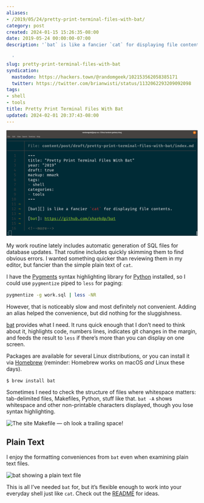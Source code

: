 ```yaml
---
aliases:
- /2019/05/24/pretty-print-terminal-files-with-bat/
category: post
created: 2024-01-15 15:26:35-08:00
date: 2019-05-24 00:00:00-07:00
description: '`bat` is like a fancier `cat` for displaying file contents.

  '
slug: pretty-print-terminal-files-with-bat
syndication:
  mastodon: https://hackers.town/@randomgeek/102153562058385171
  twitter: https://twitter.com/brianwisti/status/1132062293209092098
tags:
- shell
- tools
title: Pretty Print Terminal Files With Bat
updated: 2024-02-01 20:37:43-08:00
---
```


![attachments/img/2019/cover-2019-05-24.png](../../../attachments/img/2019/cover-2019-05-24.png)

My work routine lately includes automatic generation of SQL files for database updates. That routine includes quickly skimming them to find obvious errors. I wanted something quicker than reviewing them in my editor, but fancier than the simple plain text of `cat`.

I have the [Pygments](http://pygments.org/) syntax highlighting library for [Python](../../../card/Python.md) installed, so I could use `pygmentize` piped to `less` for paging:

````sh
pygmentize -g work.sql | less -NR
````

However, that is noticeably slow and most definitely not convenient. Adding an alias helped the convenience, but did nothing for the sluggishness.

[bat](https://github.com/sharkdp/bat) provides what I need. It runs quick enough that I don’t need to think about it, highlights code, numbers lines, indicates git changes in the margin, and feeds the result to `less` if there’s more than you can display on one screen.

Packages are available for several Linux distributions, or you can install it via [Homebrew](https://brew.sh/) (reminder: Homebrew works on macOS *and* Linux these days).

````
$ brew install bat
````

Sometimes I need to check the structure of files where whitespace matters: tab-delimited files, Makefiles, Python, stuff like that. `bat -A` shows whitespace and other non-printable characters displayed, though you lose syntax highlighting.

![The site Makefile — oh look a trailing space!](attachments/img/2019/showing-whitespace.png)

## Plain Text

I enjoy the formatting conveniences from `bat` even when examining plain text files.

![bat showing a plain text file](attachments/img/2019/bat-plain-text.png)

This is all I’ve needed `bat` for, but it’s flexible enough to work into your everyday shell just like `cat`. Check out the [README](https://github.com/sharkdp/bat) for ideas.